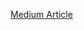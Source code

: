 [Medium Article](https://medium.com/@tharunmukka1/a-survey-of-face-manipulation-and-fake-detection-f4afb1580d2b)
